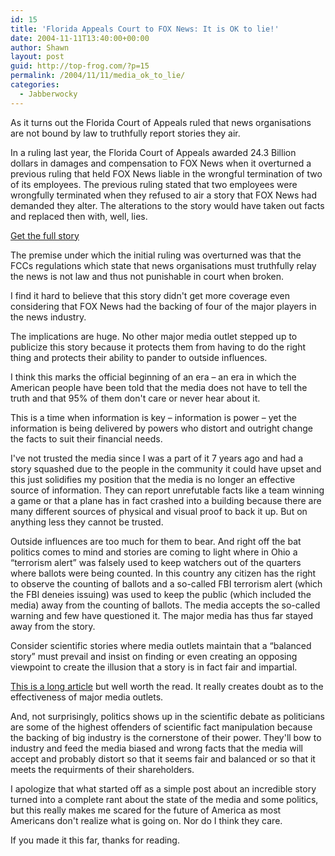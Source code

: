 ```yaml
---
id: 15
title: 'Florida Appeals Court to FOX News: It is OK to lie!'
date: 2004-11-11T13:40:00+00:00
author: Shawn
layout: post
guid: http://top-frog.com/?p=15
permalink: /2004/11/11/media_ok_to_lie/
categories:
  - Jabberwocky
---
```

As it turns out the Florida Court of Appeals ruled that news organisations are not bound by law to truthfully report stories they air.

In a ruling last year, the Florida Court of Appeals awarded 24.3 Billion dollars in damages and compensation to FOX News when it overturned a previous ruling that held FOX News liable in the wrongful termination of two of its employees. The previous ruling stated that two employees were wrongfully terminated when they refused to air a story that FOX News had demanded they alter. The alterations to the story would have taken out facts and replaced then with, well, lies.

[Get the full story](http://www.relfe.com/media_can_legally_lie.html)



The premise under which the initial ruling was overturned was that the FCCs regulations which state that news organisations must truthfully relay the news is not law and thus not punishable in court when broken.

I find it hard to believe that this story didn't get more coverage even considering that FOX News had the backing of four of the major players in the news industry. 

The implications are huge. No other major media outlet stepped up to publicize this story because it protects them from having to do the right thing and protects their ability to pander to outside influences.

I think this marks the official beginning of an era – an era in which the American people have been told that the media does not have to tell the truth and that 95% of them don't care or never hear about it.

This is a time when information is key – information is power – yet the information is being delivered by powers who distort and outright change the facts to suit their financial needs.

I've not trusted the media since I was a part of it 7 years ago and had a story squashed due to the people in the community it could have upset and this just solidifies my position that the media is no longer an effective source of information. They can report unrefutable facts like a team winning a game or that a plane has in fact crashed into a building because there are many different sources of physical and visual proof to back it up. But on anything less they cannot be trusted.

Outside influences are too much for them to bear. And right off the bat politics comes to mind and stories are coming to light where in Ohio a &#8220;terrorism alert&#8221; was falsely used to keep watchers out of the quarters where ballots were being counted. In this country any citizen has the right to observe the counting of ballots and a so-called FBI terrorism alert (which the FBI deneies issuing) was used to keep the public (which included the media) away from the counting of ballots. The media accepts the so-called warning and few have questioned it. The major media has thus far stayed away from the story.

Consider scientific stories where media outlets maintain that a &#8220;balanced story&#8221; must prevail and insist on finding or even creating an opposing viewpoint to create the illusion that a story is in fact fair and impartial. 

[This is a long article](http://www.cjr.org/issues/2004/6/mooney-science.asp) but well worth the read. It really creates doubt as to the effectiveness of major media outlets.

And, not surprisingly, politics shows up in the scientific debate as politicians are some of the highest offenders of scientific fact manipulation because the backing of big industry is the cornerstone of their power. They'll bow to industry and feed the media biased and wrong facts that the media will accept and probably distort so that it seems fair and balanced or so that it meets the requirments of their shareholders.

I apologize that what started off as a simple post about an incredible story turned into a complete rant about the state of the media and some politics, but this really makes me scared for the future of America as most Americans don't realize what is going on. Nor do I think they care.

If you made it this far, thanks for reading.